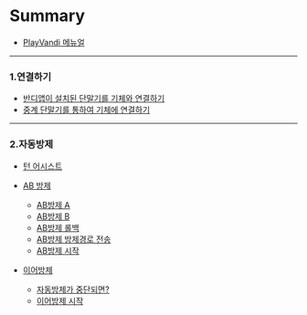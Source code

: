 # Summary

* [PlayVandi 메뉴얼](README.md)

***
### 1.연결하기
* [반디앱이 설치된 단말기를 기체와 연결하기](Network/단말기바로기체연결.md)
* [중계 단말기를 통하여 기체에 연결하기](Network/중계단말기를통해연결.md)
<!-- * [네트워크 이름, 비밀번호 변경하기](Network/네트워크이름비번변경.md) -->

<!--
***
### 2.기능
* [앱 시작하기](Functions/앱시작하기.md)
* [기체 시동걸기](Functions/기체시동걸기.md)
* [기체 이륙하기](Functions/기체이륙하기.md)
* [비행모드 변경하기](Functions/비행모드변경하기.md)
* [이륙고도 변경하기](Functions/이륙고도변경하기.md)
* [방제폭 변경하기](Functions/방제폭변경하기.md)
* [리플레이비행 설정하기](Functions/리플레이비행설정하기.md)
* [입제, 액제 선택하기](Functions/입제액제선택하기.md)
* [맵 잠그기, 해제하기](Functions/맵잠그기해제하기.md)
* [방제 제어권한 변경하기](Functions/방제제어권한변경하기.md)
* [지적도 보기](Functions/지적도사용하기.md)
* [지적도 특정지번표시 보기](Functions/특정지번표시보기.md)
* [CLEAR 버튼 사용하기](Functions/CLEAR버튼사용하기.md)
* [리턴 투 홈 (Return to home)](Functions/리턴투홈.md)
* [기체 착륙하기](Functions/기체착륙하기.md)
* [착륙 후 모터가동 해제하기](Functions/착륙후모터가동해제.md)
-->

***
### 2.자동방제
* [턴 어시스트](Auto/TurnAssist/턴어시스트.md)
* [AB 방제](Auto/AB/AB방제란.md)
    * [AB방제 A](Auto/AB/AB-A.md)
    * [AB방제 B](Auto/AB/AB-B.md)
    * [AB방제 롤백](Auto/AB/AB롤백.md)
    * [AB방제 방제경로 전송](Auto/AB/AB방제경로전송.md)
    * [AB방제 시작](Auto/AB/AB방제시작.md)

* [이어방제](Auto/ProceedCD/이어방제란.md)
    * [자동방제가 중단되면?](Auto/ProceedCD/자동방제가중단되면.md)
    * [이어방제 시작](Auto/ProceedCD/이어방제시작.md)


<!-- 이미지 삽입코드
<img width="400" src="./Images/turnassist1.png"><br>
-->